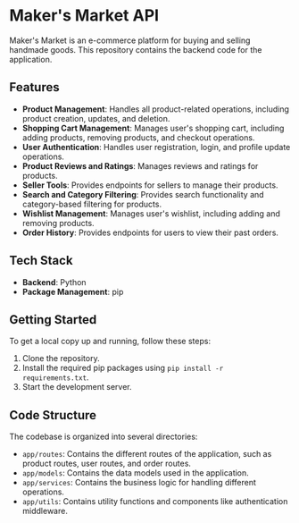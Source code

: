 # Maker's Market API

Maker's Market is an e-commerce platform for buying and selling handmade goods. This repository contains the backend code for the application.

## Features

- **Product Management**: Handles all product-related operations, including product creation, updates, and deletion.
- **Shopping Cart Management**: Manages user's shopping cart, including adding products, removing products, and checkout operations.
- **User Authentication**: Handles user registration, login, and profile update operations.
- **Product Reviews and Ratings**: Manages reviews and ratings for products.
- **Seller Tools**: Provides endpoints for sellers to manage their products.
- **Search and Category Filtering**: Provides search functionality and category-based filtering for products.
- **Wishlist Management**: Manages user's wishlist, including adding and removing products.
- **Order History**: Provides endpoints for users to view their past orders.

## Tech Stack

- **Backend**: Python
- **Package Management**: pip

## Getting Started

To get a local copy up and running, follow these steps:

1. Clone the repository.
2. Install the required pip packages using `pip install -r requirements.txt`.
3. Start the development server.

## Code Structure

The codebase is organized into several directories:

- `app/routes`: Contains the different routes of the application, such as product routes, user routes, and order routes.
- `app/models`: Contains the data models used in the application.
- `app/services`: Contains the business logic for handling different operations.
- `app/utils`: Contains utility functions and components like authentication middleware.